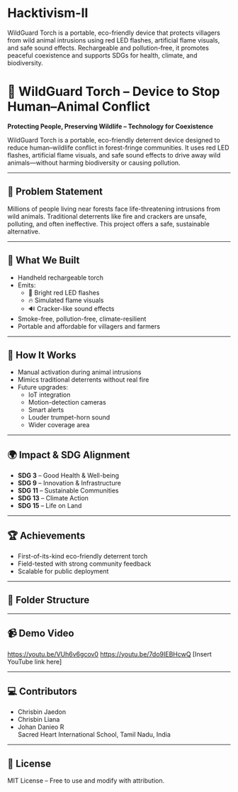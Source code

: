# Hacktivism-II
WildGuard Torch is a portable, eco-friendly device that protects villagers from wild animal intrusions using red LED flashes, artificial flame visuals, and safe sound effects. Rechargeable and pollution-free, it promotes peaceful coexistence and supports SDGs for health, climate, and biodiversity.
# 🌿 WildGuard Torch – Device to Stop Human–Animal Conflict

**Protecting People, Preserving Wildlife – Technology for Coexistence**

WildGuard Torch is a portable, eco-friendly deterrent device designed to reduce human–wildlife conflict in forest-fringe communities. It uses red LED flashes, artificial flame visuals, and safe sound effects to drive away wild animals—without harming biodiversity or causing pollution.

---

## 🚨 Problem Statement

Millions of people living near forests face life-threatening intrusions from wild animals. Traditional deterrents like fire and crackers are unsafe, polluting, and often ineffective. This project offers a safe, sustainable alternative.

---

## 🔧 What We Built

- Handheld rechargeable torch
- Emits:
  - 🔴 Bright red LED flashes
  - 🔥 Simulated flame visuals
  - 🔊 Cracker-like sound effects
- Smoke-free, pollution-free, climate-resilient
- Portable and affordable for villagers and farmers

---

## 🧠 How It Works

- Manual activation during animal intrusions
- Mimics traditional deterrents without real fire
- Future upgrades:
  - IoT integration
  - Motion-detection cameras
  - Smart alerts
  - Louder trumpet-horn sound
  - Wider coverage area

---

## 🌍 Impact & SDG Alignment

- **SDG 3** – Good Health & Well-being  
- **SDG 9** – Innovation & Infrastructure  
- **SDG 11** – Sustainable Communities  
- **SDG 13** – Climate Action  
- **SDG 15** – Life on Land  

---

## 🏆 Achievements

- First-of-its-kind eco-friendly deterrent torch
- Field-tested with strong community feedback
- Scalable for public deployment

---

## 📁 Folder Structure

---

## 📹 Demo Video
https://youtu.be/VUh6v6gcov0
https://youtu.be/7do9IEBHcwQ
[Insert YouTube link here]

---

## 💻 Contributors

- Chrisbin Jaedon  
- Chrisbin Liana  
- Johan Danieo R  
Sacred Heart International School, Tamil Nadu, India

---

## 📜 License

MIT License – Free to use and modify with attribution.
